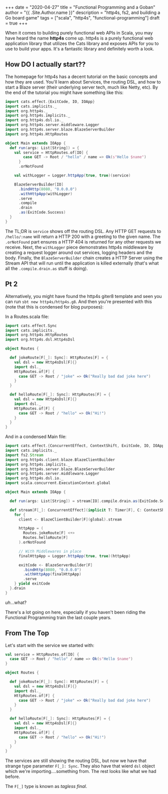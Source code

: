 +++
date = "2020-04-27"
title = "Functional Programming and a Goban"
author = "{{ .Site.Author.name }}"
description = "http4s, fs2, and building a Go board game"
tags = ["scala", "http4s", "functional-programming"]
draft = true
+++

When it comes to building purely functional web APIs in Scala, you may have heard the name **http4s** come up.
http4s is a purely functional web application library that utilizes the Cats library and exposes APIs for you
to use to build your apps. It's a fantastic library and definitely worth a look.

## How DO I actually start??

The homepage for http4s has a decent tutorial on the basic concepts and how they are used. You'll learn about
Services, the routing DSL, and how to start a Blaze server (their underlying server tech, much like Netty, etc).
By the end of the tutorial you might have something like this:

```scala
import cats.effect.{ExitCode, IO, IOApp}
import cats.implicits._
import org.http4s._
import org.http4s.implicits._
import org.http4s.dsl.io._
import org.http4s.server.middleware.Logger
import org.http4s.server.blaze.BlazeServerBuilder
import org.http4s.HttpRoutes

object Main extends IOApp {
  def run(args: List[String]) = {
    val service = HttpRoutes.of[IO] {
        case GET -> Root / "hello" / name => Ok(s"Hello $name")
      }
      .orNotFound

    val withLogger = Logger.httpApp(true, true)(service)

    BlazeServerBuilder[IO]
      .bindHttp(8080, "0.0.0.0")
      .withHttpApp(withLogger)
      .serve
      .compile
      .drain
      .as(ExitCode.Success)
  }
}
```

The TL;DR is `service` shows off the routing DSL. Any HTTP GET requests to `/hello/:name` will return a HTTP 200 with a greeting
to the given name. The `.orNotFound` part ensures a HTTP 404 is returned for any other requests we receive. Next, the
`withLogger` piece demonstrates http4s middleware by creating a request logger around out services, logging headers and the body.
Finally, the `BlazeServerBuilder` chain creates a HTTP Server using the Stream API that will run until the application is killed
externally (that's what all the `.compile.drain.as` stuff is doing).

## Pt 2

Alternatively, you might have found the http4s giter8 template and seen you can run `sbt new http4s/http4s.g8`. And then you're
presented with this (note that this is condensed for blog purposes):

In a Routes.scala file:

```scala
import cats.effect.Sync
import cats.implicits._
import org.http4s.HttpRoutes
import org.http4s.dsl.Http4sDsl

object Routes {

  def jokeRoute[F[_]: Sync]: HttpRoutes[F] = {
    val dsl = new Http4sDsl[F]{}
    import dsl._
    HttpRoutes.of[F] {
      case GET -> Root / "joke" => Ok("Really bad dad joke here")
    }
  }

  def helloRoute[F[_]: Sync]: HttpRoutes[F] = {
    val dsl = new Http4sDsl[F]{}
    import dsl._
    HttpRoutes.of[F] {
      case GET -> Root / "hello" => Ok("Hi!")
    }
  }
}
```

And in a condensed Main file:

```scala
import cats.effect.{ConcurrentEffect, ContextShift, ExitCode, IO, IOApp, Timer}
import cats.implicits._
import fs2.Stream
import org.http4s.client.blaze.BlazeClientBuilder
import org.http4s.implicits._
import org.http4s.server.blaze.BlazeServerBuilder
import org.http4s.server.middleware.Logger
import org.http4s.dsl.io._
import scala.concurrent.ExecutionContext.global

object Main extends IOApp {

  def run(args: List[String]) = stream[IO].compile.drain.as(ExitCode.Success)

  def stream[F[_]: ConcurrentEffect](implicit T: Timer[F], C: ContextShift[F]): Stream[F, Nothing] = {
    for {
      client <- BlazeClientBuilder[F](global).stream

      httpApp = (
        Routes.jokeRoute[F] <+>
        Routes.helloRoute[F]
      ).orNotFound

      // With Middlewares in place
      finalHttpApp = Logger.httpApp(true, true)(httpApp)

      exitCode <- BlazeServerBuilder[F]
        .bindHttp(8080, "0.0.0.0")
        .withHttpApp(finalHttpApp)
        .serve
    } yield exitCode
  }.drain
}
```

_uh_...what?

There's a lot going on here, especially if you haven't been riding the Functional Programming train the last couple years.

## From The Top

Let's start with the service we started with:

```scala
val service = HttpRoutes.of[IO] {
  case GET -> Root / "hello" / name => Ok(s"Hello $name")
}
```

```scala
object Routes {

  def jokeRoute[F[_]: Sync]: HttpRoutes[F] = {
    val dsl = new Http4sDsl[F]{}
    import dsl._
    HttpRoutes.of[F] {
      case GET -> Root / "joke" => Ok("Really bad dad joke here")
    }
  }

  def helloRoute[F[_]: Sync]: HttpRoutes[F] = {
    val dsl = new Http4sDsl[F]{}
    import dsl._
    HttpRoutes.of[F] {
      case GET -> Root / "hello" => Ok("Hi!")
    }
  }
}
```

The services are still showing the routing DSL, but now we have that strange type parameter `F[_]: Sync`. They also have that wierd
`dsl` object which we're importing....something from. The rest looks like what we had before.

The `F[_]` type is known as _tagless final_.
